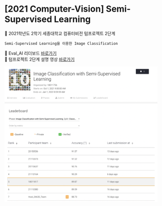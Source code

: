 # [2021 Computer-Vision] Semi-Supervised Learning

📌 2021학년도 2학기 세종대학교 컴퓨터비전 텀프로젝트 2단계

```
Semi-Supervised Learning을 이용한 Image Classification
```

📍 Eval_AI 리더보드 [바로가기](http://203.250.148.129:3088/web/challenges/challenge-page/60/overview)   
📍 텀프로젝트 2단계 설명 영상 [바로가기]()

![leaderboard](./computervision_leaderboard.png)